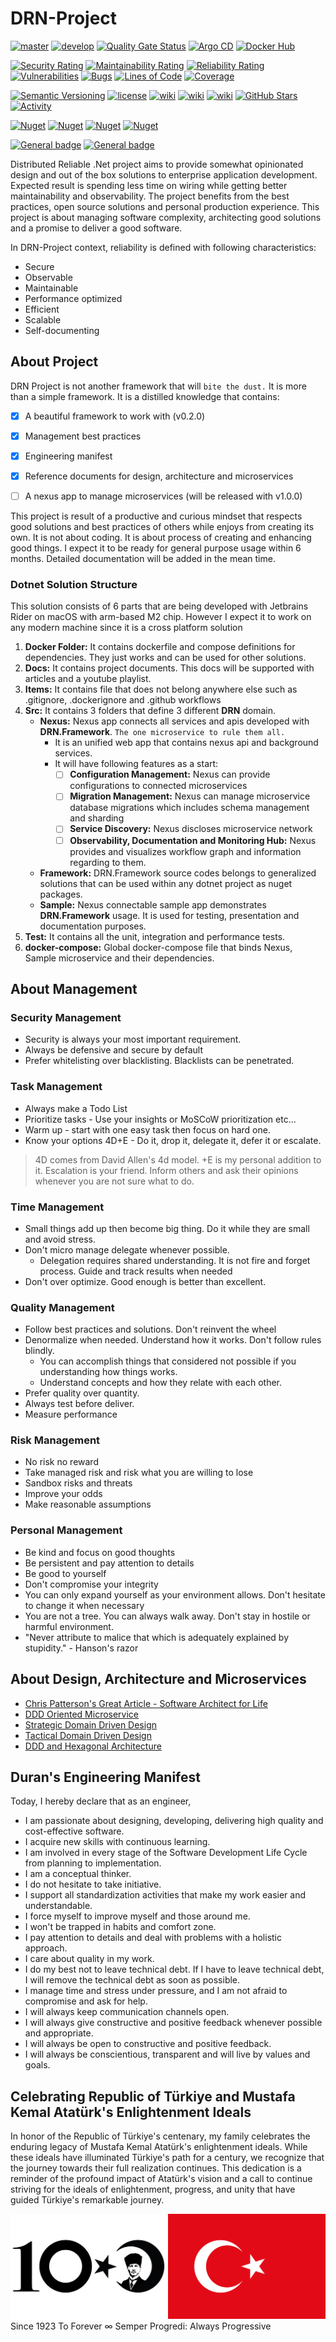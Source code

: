 # DRN-Project
[![master](https://github.com/duranserkan/DRN-Project/actions/workflows/master.yml/badge.svg?branch=master)](https://github.com/duranserkan/DRN-Project/actions/workflows/master.yml)
[![develop](https://github.com/duranserkan/DRN-Project/actions/workflows/develop.yml/badge.svg?branch=develop)](https://github.com/duranserkan/DRN-Project/actions/workflows/develop.yml)
[![Quality Gate Status](https://sonarcloud.io/api/project_badges/measure?project=duranserkan_DRN-Project&metric=alert_status)](https://sonarcloud.io/summary/new_code?id=duranserkan_DRN-Project)
[![Argo CD](https://img.shields.io/badge/gitops-darkgreen?logo=argo&label=argo%20cd
)](https://github.com/duranserkan/DRN-Project-Argo-CD-Gitops)
[![Docker Hub](https://img.shields.io/badge/images-blue?logo=docker&label=dockerhub
)](https://hub.docker.com/u/duranserkan)

[![Security Rating](https://sonarcloud.io/api/project_badges/measure?project=duranserkan_DRN-Project&metric=security_rating)](https://sonarcloud.io/summary/new_code?id=duranserkan_DRN-Project)
[![Maintainability Rating](https://sonarcloud.io/api/project_badges/measure?project=duranserkan_DRN-Project&metric=sqale_rating)](https://sonarcloud.io/summary/new_code?id=duranserkan_DRN-Project)
[![Reliability Rating](https://sonarcloud.io/api/project_badges/measure?project=duranserkan_DRN-Project&metric=reliability_rating)](https://sonarcloud.io/summary/new_code?id=duranserkan_DRN-Project)
[![Vulnerabilities](https://sonarcloud.io/api/project_badges/measure?project=duranserkan_DRN-Project&metric=vulnerabilities)](https://sonarcloud.io/summary/new_code?id=duranserkan_DRN-Project)
[![Bugs](https://sonarcloud.io/api/project_badges/measure?project=duranserkan_DRN-Project&metric=bugs)](https://sonarcloud.io/summary/new_code?id=duranserkan_DRN-Project)
[![Lines of Code](https://sonarcloud.io/api/project_badges/measure?project=duranserkan_DRN-Project&metric=ncloc)](https://sonarcloud.io/summary/new_code?id=duranserkan_DRN-Project)
[![Coverage](https://sonarcloud.io/api/project_badges/measure?project=duranserkan_DRN-Project&metric=coverage)](https://sonarcloud.io/summary/new_code?id=duranserkan_DRN-Project)

[![Semantic Versioning](https://img.shields.io/badge/semver-2.0.0-3D9FE0.svg)](https://semver.org/)
[![license](https://img.shields.io/github/license/duranserkan/DRN-Project?color=blue)](https://github.com/duranserkan/DRN-Project/blob/master/LICENSE)
[![wiki](https://img.shields.io/badge/Doc-Wiki-brightgreen)](https://github.com/duranserkan/DRN-Project/wiki)
[![wiki](https://img.shields.io/badge/Doc-Roadmap-yellowgreen)](https://github.com/duranserkan/DRN-Project/blob/master/ROADMAP.md)
[![wiki](https://img.shields.io/badge/Doc-Security-gold)](https://github.com/duranserkan/DRN-Project/blob/master/SECURITY.md)
[![GitHub Stars](https://img.shields.io/github/stars/duranserkan/DRN-Project?label=github%20stars)](https://github.com/duranserkan/DRN-Project/stargazers/)
[![Activity](https://img.shields.io/github/commit-activity/m/duranserkan/DRN-Project)](https://github.com/duranserkan/DRN-Project/graphs/commit-activity)

[![Nuget](https://img.shields.io/nuget/dt/DRN.Framework.Testing?logo=Nuget&label=DRN.Framework.Testing)](https://nuget.org/packages/DRN.Framework.Testing/)
[![Nuget](https://img.shields.io/nuget/dt/DRN.Framework.Utils?logo=Nuget&label=DRN.Framework.Utils)](https://nuget.org/packages/DRN.Framework.Utils/)
[![Nuget](https://img.shields.io/nuget/dt/DRN.Framework.SharedKernel?logo=Nuget&label=DRN.Framework.SharedKernel)](https://nuget.org/packages/DRN.Framework.SharedKernel/)
[![Nuget](https://img.shields.io/nuget/dt/DRN.Framework.EntityFramework?logo=Nuget&label=DRN.Framework.EntityFramework)](https://nuget.org/packages/DRN.Framework.EntityFramework/)

[![General badge](https://img.shields.io/badge/LinkedIn-0077B5?style=for-the-badge&logo=linkedin&logoColor=white.svg)](https://www.linkedin.com/in/duranserkan/)
[![General badge](https://img.shields.io/badge/Medium-12100E?style=for-the-badge&logo=medium&logoColor=white)](https://duranserkan.medium.com)


Distributed Reliable .Net project aims to provide somewhat opinionated design and out of the box solutions to enterprise application development. 
Expected result is spending less time on wiring while getting better maintainability and observability.
The project benefits from the best practices, open source solutions and personal production experience.
This project is about managing software complexity, architecting good solutions and a promise to deliver a good software.

In DRN-Project context, reliability is defined with following characteristics:
* Secure
* Observable
* Maintainable
* Performance optimized
* Efficient
* Scalable
* Self-documenting

## About Project
DRN Project is not another framework that will `bite the dust.` It is more than a simple framework. It is a distilled knowledge that contains:
- [X] A beautiful framework to work with (v0.2.0)
- [X] Management best practices
- [X] Engineering manifest
- [X] Reference documents for design, architecture and microservices
- [ ] A nexus app to manage microservices (will be released with v1.0.0)


This project is result of a productive and curious mindset that respects good solutions and best practices of others while enjoys from creating its own.
It is not about coding. It is about process of creating and enhancing good things. I expect it to be ready for general purpose usage within 6 months. 
Detailed documentation will be added in the mean time.


### Dotnet Solution Structure
This solution consists of 6 parts that are being developed with Jetbrains Rider on macOS with arm-based M2 chip. However I expect it to work on any modern machine since it is a cross platform solution
1. **Docker Folder:** It contains dockerfile and compose definitions for dependencies. They just works and can be used for other solutions.
2. **Docs:** It contains project documents. This docs will be supported with articles and a youtube playlist.
3. **Items:** It contains file that does not belong anywhere else such as .gitignore, .dockerignore and .github workflows
4. **Src:** It contains 3 folders that define 3 different **DRN** domain.
   * **Nexus:** Nexus app connects all services and apis developed with **DRN.Framework**.
     `The one microservice to rule them all.`
      * It is an unified web app that contains nexus api and background services.
      * It will have following features as a start:
        - [ ] **Configuration Management:** Nexus can provide configurations to connected microservices
        - [ ] **Migration Management:** Nexus can manage microservice database migrations which includes schema management and sharding
        - [ ] **Service Discovery:** Nexus discloses microservice network
        - [ ] **Observability, Documentation and Monitoring Hub:** Nexus provides and visualizes workflow graph and information regarding to them.
   * **Framework:** DRN.Framework source codes belongs to generalized solutions that can be used within any dotnet project as nuget packages. 
   * **Sample:** Nexus connectable sample app demonstrates **DRN.Framework** usage. It is used for testing, presentation and documentation purposes.
5. **Test:** It contains all the unit, integration and performance tests.
6. **docker-compose:** Global docker-compose file that binds Nexus, Sample microservice and their dependencies.

## About Management
### Security Management
* Security is always your most important requirement.
* Always be defensive and secure by default
* Prefer whitelisting over blacklisting. Blacklists can be penetrated.
### Task Management
* Always make a Todo List
* Prioritize tasks - Use your insights or MoSCoW prioritization etc...
* Warm up - start with one easy task then focus on hard one.
* Know your options 4D+E - Do it, drop it, delegate it, defer it or escalate.
> 4D comes from David Allen's 4d model. +E is my personal addition to it. Escalation is your friend. Inform others and ask their opinions whenever you are not sure what to do.
### Time Management
* Small things add up then become big thing. Do it while they are small and avoid stress.
* Don't micro manage delegate whenever possible.
  * Delegation requires shared understanding. It is not fire and forget process. Guide and track results when needed
* Don't over optimize. Good enough is better than excellent.
### Quality Management
* Follow best practices and solutions. Don't reinvent the wheel
* Denormalize when needed. Understand how it works. Don't follow rules blindly. 
  * You can accomplish things that considered not possible if you understanding how things works.
  * Understand concepts and how they relate with each other.
* Prefer quality over quantity.
* Always test before deliver.
* Measure performance
### Risk Management
* No risk no reward
* Take managed risk and risk what you are willing to lose
* Sandbox risks and threats
* Improve your odds
* Make reasonable assumptions
### Personal Management
* Be kind and focus on good thoughts
* Be persistent and pay attention to details
* Be good to yourself
* Don't compromise your integrity
* You can only expand yourself as your environment allows. Don't hesitate to change it when necessary 
* You are not a tree. You can always walk away. Don't stay in hostile or harmful environment.
* "Never attribute to malice that which is adequately explained by stupidity." - Hanson's razor

## About Design, Architecture and Microservices
* [Chris Patterson's Great Article - Software Architect for Life](http://blog.phatboyg.com/2017/03/08/software-architect-for-life.html)
* [DDD Oriented Microservice](https://docs.microsoft.com/en-us/dotnet/architecture/microservices/microservice-ddd-cqrs-patterns/ddd-oriented-microservice)
* [Strategic Domain Driven Design](https://vaadin.com/blog/ddd-part-1-strategic-domain-driven-design)
* [Tactical Domain Driven Design](https://vaadin.com/blog/ddd-part-2-tactical-domain-driven-design)
* [DDD and Hexagonal Architecture](https://vaadin.com/blog/ddd-part-3-domain-driven-design-and-the-hexagonal-architecture)

## Duran's Engineering Manifest
Today, I hereby declare that as an engineer,
* I am passionate about designing, developing, delivering high quality and cost-effective software.
* I acquire new skills with continuous learning.
* I am involved in every stage of the Software Development Life Cycle from planning to implementation.
* I am a conceptual thinker.
* I do not hesitate to take initiative.
* I support all standardization activities that make my work easier and understandable.
* I force myself to improve myself and those around me.
* I won't be trapped in habits and comfort zone.
* I pay attention to details and deal with problems with a holistic approach.
* I care about quality in my work.
* I do my best not to leave technical debt. If I have to leave technical debt, I will remove the technical debt as soon as possible.
* I manage time and stress under pressure, and I am not afraid to compromise and ask for help.
* I will always keep communication channels open.
* I will always give constructive and positive feedback whenever possible and appropriate.
* I will always be open to constructive and positive feedback.
* I will always be conscientious, transparent and will live by values and goals.

## Celebrating Republic of Türkiye and Mustafa Kemal Atatürk's Enlightenment Ideals
In honor of the Republic of Türkiye's centenary, my family celebrates the enduring legacy of Mustafa Kemal Atatürk's enlightenment ideals. While these ideals have illuminated Türkiye's path for a century, we recognize that the journey towards their full realization continues. This dedication is a reminder of the profound impact of Atatürk's vision and a call to continue striving for the ideals of enlightenment, progress, and unity that have guided Türkiye's remarkable journey.

![alt text](https://github.com/duranserkan/DRN-Project/blob/master/vive%20la%20republique.png?raw=true)
Since 1923 To Forever ∞ Semper Progredi: Always Progressive
